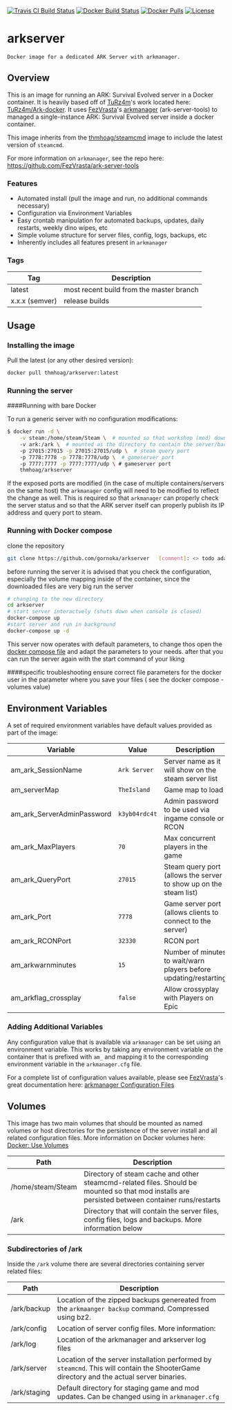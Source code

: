 [![Travis CI Build Status](https://img.shields.io/travis/thmhoag/arkserver/master?label=Travis%20CI&style=flat-square)](https://travis-ci.org/github/thmhoag/arkserver)
[![Docker Build Status](https://img.shields.io/docker/cloud/build/thmhoag/arkserver?style=flat-square)](https://hub.docker.com/r/thmhoag/arkserver/builds/)
[![Docker Pulls](https://img.shields.io/docker/pulls/thmhoag/arkserver.svg?style=flat-square)](https://hub.docker.com/r/thmhoag/arkserver/) 
[![License](https://img.shields.io/dub/l/vibe-d.svg?style=flat-square)](https://github.com/thmhoag/arkserver/blob/master/LICENSE)


# arkserver
```
Docker image for a dedicated ARK Server with arkmanager.
```

## Overview

This is an image for running an ARK: Survival Evolved server in a Docker container. It is heavily based off of [TuRz4m](https://github.com/TuRz4m)'s work located here: [TuRz4m/Ark-docker](https://github.com/TuRz4m/Ark-docker). It uses [FezVrasta](https://github.com/FezVrasta)'s [arkmanager](https://github.com/FezVrasta/ark-server-tools) (ark-server-tools) to managed a single-instance ARK: Survival Evolved server inside a docker container.

This image inherits from the [thmhoag/steamcmd](https://github.com/thmhoag/steamcmd) image to include the latest version of `steamcmd`.

For more information on `arkmanager`, see the repo here: https://github.com/FezVrasta/ark-server-tools

### Features
* Automated install (pull the image and run, no additional commands necessary)
* Configuration via Environment Variables
* Easy crontab manipulation for automated backups, updates, daily restarts, weekly dino wipes, etc
* Simple volume structure for server files, config, logs, backups, etc
* Inherently includes all features present in `arkmanager`

### Tags
| Tag | Description |
|--|--|
| latest | most recent build from the master branch |
| x.x.x (semver) | release builds |

## Usage

### Installing the image

Pull the latest (or any other desired version):
```bash
docker pull thmhoag/arkserver:latest
```

### Running the server
####Running with bare Docker

To run a generic server with no configuration modifications:
```bash
$ docker run -d \
    -v steam:/home/steam/Steam \  # mounted so that workshop (mod) downloads are persisted
    -v ark:/ark \  # mounted as the directory to contain the server/backup/log/config files
    -p 27015:27015 -p 27015:27015/udp \  # steam query port
    -p 7778:7778 -p 7778:7778/udp \  # gameserver port
    -p 7777:7777 -p 7777:7777/udp \ # gameserver port
    thmhoag/arkserver
```

If the exposed ports are modified (in the case of multiple containers/servers on the same host) the `arkmanager` config will need to be modified to reflect the change as well. This is required so that `arkmanager` can properly check the server status and so that the ARK server itself can properly publish its IP address and query port to steam.

### Running with Docker compose
clone the repository 
```bash
git clone https://github.com/gornoka/arkserver   [comment]: <> todo adapt this after accepted pull request
```
before running the server it is advised that you check the configuration, especially the volume mapping inside of the container, since the downloaded files are very big
run the server 
```bash
# changing to the new directory
cd arkserver
# start server interactvely (shuts down when console is closed)
docker-compose up 
#start server and run in background 
docker-compose up -d
```
This server now operates with default parameters, to change thos open the 
[docker compose file](/docker-compose.yaml) and adapt the parameters to your needs.
after that you can run the server again with the start command of your liking

####specific troubleshooting
ensure correct file parameters for the docker user in the parameter where you save your files ( see the docker compose - volumes value)


## Environment Variables

A set of required environment variables have default values provided as part of the image:

| Variable | Value | Description |
| - | - | - |
| am_ark_SessionName | `Ark Server` | Server name as it will show on the steam server list |
| am_serverMap | `TheIsland` | Game map to load |
| am_ark_ServerAdminPassword | `k3yb04rdc4t` | Admin password to be used via ingame console or RCON |
| am_ark_MaxPlayers | `70` | Max concurrent players in the game |
| am_ark_QueryPort | `27015` | Steam query port (allows the server to show up on the steam list) |
| am_ark_Port | `7778` | Game server port (allows clients to connect to the server) |
| am_ark_RCONPort | `32330` | RCON port |
| am_arkwarnminutes | `15` | Number of minutes to wait/warn players before updating/restarting |
| am_arkflag_crossplay | `false` | Allow crossyplay with Players on Epic |

### Adding Additional Variables

Any configuration value that is available via `arkmanager` can be set using an environment variable. This works by taking any environment variable on the container that is prefixed with `am_` and mapping it to the corresponding environment variable in the `arkmanager.cfg` file. 

For a complete list of configuration values available, please see [FezVrasta](https://github.com/FezVrasta)'s great documentation here: [arkmanager Configuration Files](https://github.com/FezVrasta/ark-server-tools#configuration-files)

## Volumes

This image has two main volumes that should be mounted as named volumes or host directories for the persistence of the server install and all related configuration files. More information on Docker volumes here: [Docker: Use Volumes](https://docs.docker.com/storage/volumes/)

| Path | Description |
| - | - |
| /home/steam/Steam | Directory of steam cache and other steamcmd-related files. Should be mounted so that mod installs are persisted between container runs/restarts |
| /ark | Directory that will contain the server files, config files, logs and backups. More information below |

### Subdirectories of /ark

Inside the `/ark` volume there are several directories containing server related files:

| Path | Description |
| - | - |
| /ark/backup | Location of the zipped backups genereated from the `arkmaanger backup` command. Compressed using bz2. |
| /ark/config | Location of server config files. More information: |
| /ark/log | Location of the arkmanager and arkserver log files |
| /ark/server | Location of the server installation performed by `steamcmd`. This will contain the ShooterGame directory and the actual server binaries. |
| /ark/staging | Default directory for staging game and mod updates. Can be changed using in `arkmanager.cfg` |
